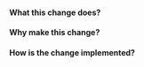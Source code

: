 <!--- Provide a human readable summary of the change in the Title above -->

<!-- Provide a link to the story/task in JIRA -->
<!-- Links in markdown are [description](https://url) -->

#### What this change does?

<!-- Describe what the change does -->

<!-- Focus on the end result of the change, e.g. -->
<!-- -  How does it effect the user? -->
<!-- -  How does it effect the code base? -->
<!-- -  How does it effect Ops? -->

#### Why make this change?

<!-- Describe why we are making this change -->

<!-- Focus on the user need or technical requirement -->

#### How is the change implemented?

<!-- Describe the changes themselves -->

<!-- Focus on giving a short description of each main change -->
<!-- Point out areas you want special attention given to -->
<!-- Consider linking to the major changes if they need special attention -->
<!-- If you are adding any new libraries, include links to their docs -->
